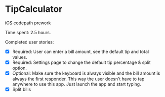 # TipCalculator
iOS codepath prework

Time spent: 2.5 hours.

Completed user stories:

- [x] Required: User can enter a bill amount, see the default tip and total values.
- [x] Required: Settings page to change the default tip percentage & split option.
- [x] Optional: Make sure the keyboard is always visible and the bill amount is always the first responder. This way the user       doesn't have to tap anywhere to use this app. Just launch the app and start typing.
- [x] Split bills
